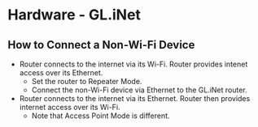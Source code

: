 # Hardware - GL.iNet

## How to Connect a Non-Wi-Fi Device

- Router connects to the internet via its Wi-Fi. Router provides intenet access over its Ethernet.
  - Set the router to Repeater Mode.
  - Connect the non-Wi-Fi device via Ethernet to the GL.iNet router.
- Router connects to the internet via its Ethernet. Router then provides internet access over its Wi-Fi.
  - Note that Access Point Mode is different. 
